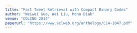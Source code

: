 ```yaml
---
title: "Fast Tweet Retrieval with Compact Binary Codes"
author: "Weiwei Guo, Wei Liu, Mona Diab"
venue: "COLING 2014"
paperurl: "https://www.aclweb.org/anthology/C14-1047.pdf"
---
```



